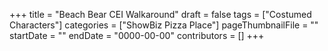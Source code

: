 +++
title = "Beach Bear CEI Walkaround"
draft = false
tags = ["Costumed Characters"]
categories = ["ShowBiz Pizza Place"]
pageThumbnailFile = ""
startDate = ""
endDate = "0000-00-00"
contributors = []
+++

